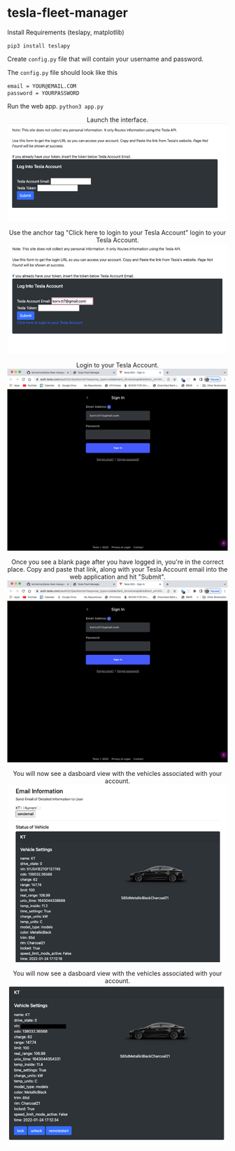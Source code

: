 # tesla-fleet-manager

Install Requirements (teslapy, matplotlib)
```
pip3 install teslapy
```

Create `config.py` file that will contain your username and password.

The `config.py` file should look like this
```
email = YOUR@EMAIL.COM
password = YOURPASSWORD
```

Run the web app.
`python3 app.py`

<p align="center">
    Launch the interface.
  <img src="assets/launch_page.png">
</p>


<p align="center">
    Use the anchor tag "Click here to login to your Tesla Account" login to your Tesla Account.
  <img src="assets/login_to_tesla.png">
</p>

<p align="center">
    Login to your Tesla Account.
  <img src="assets/login_to_tesla_website.png">
</p>

<p align="center">
    Once you see a blank page after you have logged in, you're in the correct place. Copy and paste that link, along with your Tesla Account email into the web application and hit "Submit".
  <img src="assets/login_to_tesla_website.png">
</p>

<p align="center">
    You will now see a dasboard view with the vehicles associated with your account.
  <img src="assets/dashboard_view.png">
</p>

<p align="center">
    You will now see a dasboard view with the vehicles associated with your account.
  <img src="assets/individual_car_view.png">
</p>